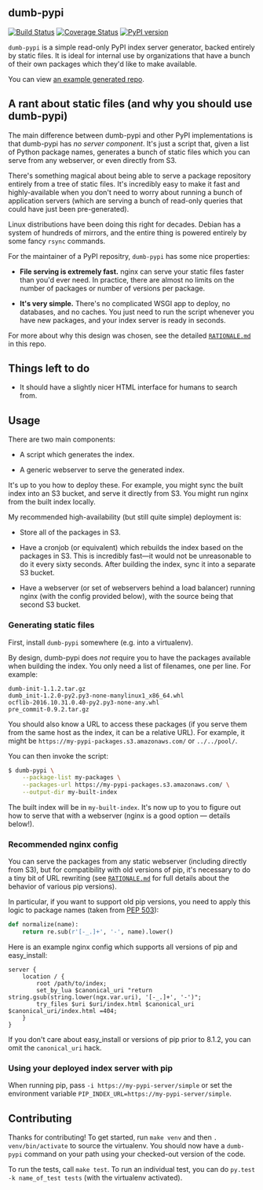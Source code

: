 dumb-pypi
---------

[![Build Status](https://travis-ci.org/chriskuehl/dumb-pypi.svg?branch=master)](https://travis-ci.org/chriskuehl/dumb-pypi)
[![Coverage Status](https://coveralls.io/repos/github/chriskuehl/dumb-pypi/badge.svg?branch=master)](https://coveralls.io/github/chriskuehl/dumb-pypi?branch=master)
[![PyPI version](https://badge.fury.io/py/dumb-pypi.svg)](https://pypi.python.org/pypi/dumb-pypi)


`dumb-pypi` is a simple read-only PyPI index server generator, backed entirely
by static files. It is ideal for internal use by organizations that have a
bunch of their own packages which they'd like to make available.

You can view [an example generated repo](https://chriskuehl.github.io/dumb-pypi/).


## A rant about static files (and why you should use dumb-pypi)

The main difference between dumb-pypi and other PyPI implementations is that
dumb-pypi has *no server component*. It's just a script that, given a list of
Python package names, generates a bunch of static files which you can serve
from any webserver, or even directly from S3.

There's something magical about being able to serve a package repository
entirely from a tree of static files. It's incredibly easy to make it fast and
highly-available when you don't need to worry about running a bunch of
application servers (which are serving a bunch of read-only queries that could
have just been pre-generated).

Linux distributions have been doing this right for decades. Debian has a system
of hundreds of mirrors, and the entire thing is powered entirely by some fancy
`rsync` commands.

For the maintainer of a PyPI repositry, `dumb-pypi` has some nice properties:

* **File serving is extremely fast.** nginx can serve your static files faster
  than you'd ever need. In practice, there are almost no limits on the number
  of packages or number of versions per package.

* **It's very simple.** There's no complicated WSGI app to deploy, no
  databases, and no caches. You just need to run the script whenever you have
  new packages, and your index server is ready in seconds.

For more about why this design was chosen, see the detailed
[`RATIONALE.md`][rationale] in this repo.


## Things left to do

* It should have a slightly nicer HTML interface for humans to search from.


## Usage

There are two main components:

* A script which generates the index.

* A generic webserver to serve the generated index.

It's up to you how to deploy these. For example, you might sync the built index
into an S3 bucket, and serve it directly from S3. You might run nginx from the
built index locally.

My recommended high-availability (but still quite simple) deployment is:

* Store all of the packages in S3.

* Have a cronjob (or equivalent) which rebuilds the index based on the packages
  in S3. This is incredibly fast—it would not be unreasonable to do it every
  sixty seconds. After building the index, sync it into a separate S3 bucket.

* Have a webserver (or set of webservers behind a load balancer) running nginx
  (with the config provided below), with the source being that second S3
  bucket.


### Generating static files

First, install `dumb-pypi` somewhere (e.g. into a virtualenv).

By design, dumb-pypi does *not* require you to have the packages available when
building the index. You only need a list of filenames, one per line. For
example:

```
dumb-init-1.1.2.tar.gz
dumb_init-1.2.0-py2.py3-none-manylinux1_x86_64.whl
ocflib-2016.10.31.0.40-py2.py3-none-any.whl
pre_commit-0.9.2.tar.gz
```

You should also know a URL to access these packages (if you serve them from the
same host as the index, it can be a relative URL). For example, it might be
`https://my-pypi-packages.s3.amazonaws.com/` or `../../pool/`.

You can then invoke the script:

```bash
$ dumb-pypi \
    --package-list my-packages \
    --packages-url https://my-pypi-packages.s3.amazonaws.com/ \
    --output-dir my-built-index
```

The built index will be in `my-built-index`. It's now up to you to figure out
how to serve that with a webserver (nginx is a good option — details below!).


### Recommended nginx config

You can serve the packages from any static webserver (including directly from
S3), but for compatibility with old versions of pip, it's necessary to do a
tiny bit of URL rewriting (see [`RATIONALE.md`][rationale] for full details
about the behavior of various pip versions).

In particular, if you want to support old pip versions, you need to apply this
logic to package names (taken from [PEP 503][pep503]):

```python
def normalize(name):
    return re.sub(r'[-_.]+', '-', name).lower()
```

Here is an example nginx config which supports all versions of pip and
easy_install:

```nginx
server {
    location / {
        root /path/to/index;
        set_by_lua $canonical_uri "return string.gsub(string.lower(ngx.var.uri), '[-_.]+', '-')";
        try_files $uri $uri/index.html $canonical_uri $canonical_uri/index.html =404;
    }
}

```

If you don't care about easy_install or versions of pip prior to 8.1.2, you can
omit the `canonical_uri` hack.


### Using your deployed index server with pip

When running pip, pass `-i https://my-pypi-server/simple` or set the
environment variable `PIP_INDEX_URL=https://my-pypi-server/simple`.


## Contributing

Thanks for contributing! To get started, run `make venv` and then `.
venv/bin/activate` to source the virtualenv. You should now have a `dumb-pypi`
command on your path using your checked-out version of the code.

To run the tests, call `make test`. To run an individual test, you can do
`py.test -k name_of_test tests` (with the virtualenv activated).


[rationale]: https://github.com/chriskuehl/dumb-pypi/blob/master/RATIONALE.md
[pep503]: https://www.python.org/dev/peps/pep-0503/
